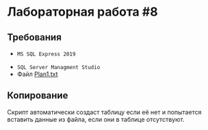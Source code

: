 # Лабораторная работа #8

## Требования

* `MS SQL Express 2019`
- `SQL Server Managment Studio`
- Файл [Plan1.txt](./../Resources/Plan1.txt)

## Копирование

Скрипт автоматически создаст таблицу если её нет и попытается вставить данные из файла, если они в таблице отсутствуют. 
